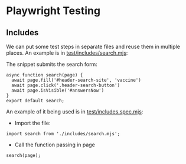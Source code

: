 # Playwright Testing 

## Includes

We can put some test steps in separate files and reuse them in multiple places. An example is in <a href="test/includes/search.mjs">test/includes/search.mjs</a>:

The snippet submits the search form:
```
async function search(page) {
  await page.fill('#header-search-site', 'vaccine')
  await page.click('.header-search-button')
  await page.isVisible('#answersNow')
}
export default search;
```

An example of it being used is in <a href="test/includes.spec.mjs">test/includes.spec.mjs</a>:
- Import the file:
```
import search from './includes/search.mjs';
```
- Call the function passing in page
```
search(page);
```

